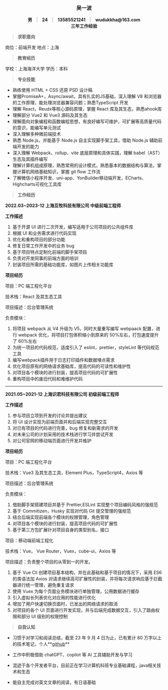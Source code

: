 <div style="text-align:center;font-weight:700">
    <h3>吴一波</h2>
    <div>
        男 <span style="padding:0px 10px;font-weight:700;color:#cbc9cc"> | </span> 24 <span style="padding:0px 10px;font-weight:700;color:#cbc9cc"> | </span> 13585521241 <span style="padding:0px 10px;font-weight:700;color:#cbc9cc"> | </span> wudukkha@163.com 
    </div>
    <div>
    三年工作经验
    </div>
</div>


> **求职意向**

岗位：前端开发       地点：上海



> **教育经历**

学校：上海海洋大学         学历：本科       



> **专业技能**

- 熟练使用 HTML + CSS 还原 PSD 设计稿
- 掌握PromiseA+，Async/await，具有扎实的JS基础，深入理解 V8 和浏览器的工作原理，能处理浏览器兼容问题；熟悉TypeScript 开发
- 理解 React，Reudx等核心源码原理，掌握 React 库及其生态，熟悉ahook库
- 理解部分 Vue2 和 Vue3 源码及其生态
- 理解面向对象编程和函数编程思想，有良好编写可维护，可扩展等高质量代码的意识，能编写单元测试
- 深入理解多种微前端技术
- 熟悉 Node.js，并能基于 Node.js 自主实现脚手架工具，借助 Node.js 辅助前端开发的能力
- 深入理解 Webpack、rollup、vite 底层原理和具体实践，理解 babel（AST）生态及其插件编写
- 理解计算机组成原理，熟悉常用的设计模式，熟悉基本的数据结构与算法，掌握计算机网络基础知识，掌握 git flow 工作流
- 了解微信小程序开发、uni-app、YonBuilder移动端开发，ECharts、Highcharts可视化工具库



> **工作经历**

**2022.03~2023-12 上海互牧科技有限公司 中级前端工程师**

**工作描述**

1. 基于开源 UI 进行二次开发，编写适用于公司项目的公共组件库
2. 根据 UI 和业务需求进行代码实现
3. 优化和重构项目的部分功能
4. 修复日常工作开发中的业务 bug
5. 基于项目特点定制化前端的脚手架项目
6. 负责对开发同事的前端方面的培训
7. 封装项目所需的基础功能库，如图片上传相关功能库



**项目经历**

项目：PC 端工程化平台

技术栈：React 及其生态工具

项目描述：后台管理系统

负责模块：

1. 将项目 webpack 从 V4 升级为 V5，同时大量重写编写 webpaack 配置，进行 webpack 优化，将项目打包体积缩小到原来的 50%左右，打包速度提升了 60%左右
1. 为统一项目的代码规范，适度引入了 eslint，prettier，styleLint 等代码规范工具
1. 编写webpack插件用于日志打印插件和数据埋点需求
1. 优化项目原有的网络请求基础库，提高代码的可读性和维护性
1. 对项目各个模块的进行封装，提高项目代码的可扩展性
1. 重构项目中的废旧代码和难维护代码



---

**2021.05~2021-12 上海识君科技有限公司 初级前端工程师**

**工作描述**

1. 参与项目立项到开发的讨论并提出建议
2. 将 UI 设计实现为前端页面并和后端实现完整交互
3. 对已有项目的代码进行完善，bug 修复和新需求的开发
4. 对未来公司的计划采用的技术栈进行学习并尝试开发
5. 对公司官网的移动端页面进行开发并维护

**项目经历**

项目：PC 端工程化平台

技术栈：Vue3 及其生态工具，Element Plus，TypeScript4，Axios 等

项目描述：后台管理系统

负责模块：

1. 借助脚手架搭建项目并基于 Prettier,ESLint 实现整个项目编码风格的强规范
2. 基于 Commitizen，Husky 实现对代码 Git 提交管理的强规范
3. 结合后端实现前端各个模块的权限管理，角色管理
4. 对项目各个模块的进行封装，提高项目代码的可扩展性
5. 基于第三方包扩展针对项目自身的类型别名，接口

项目：移动端前端工程化

技术栈：Vue， Vue Router，Vuex，cube-ui，Axios 等

项目描述：负责整个项目的从零到一的开发。

1. 基于 Vue Cli 创建项目基本结构，并在此基础和基于项目的情况下，采用 ES6 的类语法加 Axios 对请求继续高可扩展性的封装，并将每次请求响应基于拦截器进行统一管理，避免重复请求
2. 使用 Vuex 为每个页面业务模块进行单独管理，公用数据进行缓存
3. 引入虚拟长列表优化对应用的性能进行优化
4. 增加了用户快速切换页面时，已发出的网络请求的取消
5. 对项目的各个 UI 页面进行开发实现，并与后端完成数据交互，引入了路由权限和部分 UI 级别的权限控制



> **自我认知**

- 习惯于对学习和阅读总结，截至 23 年 9 月 4 日为止，已有累计 80 万字以上的技术笔记，个人**[github](https://github.com/dukkhaybw)**

- 工作中积极借助 chatGPT、copilot 等 AI 工具辅助开发与学习

- 混迹于各个开发者平台，目前正在学习计算机科班专业基础课程，java相关技术和生态

- 能自主完成对英文文章的阅读，有日语基础

  

> 
